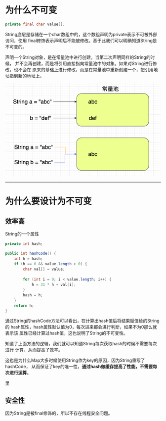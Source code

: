 # 为什么不可变

```java
private final char value[];
```

String底层是存储在一个char数组中的，这个数组声明为private表示不可被外部访问，使用
final修饰表示声明后不能被修改。基于此我们可以明确知道String是不可变的。

声明一个String对象，是在常量池中进行创建。当第二次声明同样的String的时候，
并不会再创建，而是将引用直接指向常量池中的对象。如果对String进行修改，也不会在
原来的基础上进行修改，而是在常量池中重新创建一个，把引用地址指到新的地址上。

![img.png](../../../image/basic/img.png)

---
# 为什么要设计为不可变
 
## 效率高

String的一个属性
```java
private int hash;
```

```java
public int hashCode() {
    int h = hash;
    if (h == 0 && value.length > 0) {
        char val[] = value;

        for (int i = 0; i < value.length; i++) {
            h = 31 * h + val[i];
        }
        hash = h;
    }
    return h;
}
```
通过String的hashCode方法可以看出，在计算出hash值后将结果赋值给的String的
hash属性，hash属性默认值为0，每次进来都会进行判断，如果不为0那么就表示该
属性已经计算过hash值，这也说明了String的不可变性。

知道了上面方法的逻辑，我们就可以知道String每次获取hash的时候不需要每次进行
计算，从而提高了效率。

这也是为什么Map大多时候使用String作为key的原因，因为String重写了hashCode，
从而保证了key的唯一性，**通过hash做缓存提高了性能，不需要每次进行运算**。

里

## 安全性
因为String是被final修饰的，所以不存在线程安全问题。